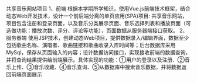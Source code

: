 共享音乐网站项目
1、前端
根据本学期所学知识，使用Vue.js前端技术框架，结合动态Web开发技术，设计一个前后端分离的单页应用(SPA)项目: 共享音乐网站，项目包含注册和登录页面，以及音乐分类展示页面、音乐选择列表和播放页面（可选做功能：播放次数、评分、评论等功能），页面数据从服务器端接口获取。
2、服务器端
使用JSP技术，创建动态Web项目，提供数据录入/编辑界面，数据至少包括歌曲名称、演唱者、歌曲链接和歌曲收录入库时间等；后台数据库采用MySql，保存从页面输入的内容；设计数据访问接口，实现接收前端的数据查询，并将查询结果提供给前端展示。具体实现的功能：①用户的登录以及注册、②音乐上传、③音乐收藏、④音乐查询、⑤从数据库中搜索音乐数据，并将数据返回前端页面展示
